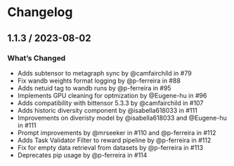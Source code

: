 # Changelog

## 1.1.3 / 2023-08-02

### What’s Changed

- Adds subtensor to metagraph sync by @camfairchild in #79
- Fix wandb weights format logging by @p-ferreira in #88
- Adds netuid tag to wandb runs by @p-ferreira in #95
- Implements GPU cleaning for optmization by @Eugene-hu in #96
- Adds compatibility with bittensor 5.3.3 by @camfairchild in #107
- Adds historic diversity component by @isabella618033 in #111
- Improvements on diveristy model by @isabella618033 and @Eugene-hu in #111
- Prompt improvements by @mrseeker in #110 and @p-ferreira in #112
- Adds Task Validator Filter to reward pipeline by @p-ferreira in #112
- Fix for empty data retrieval from datasets by @p-ferreira in #113
- Deprecates pip usage by @p-ferreira in #114
